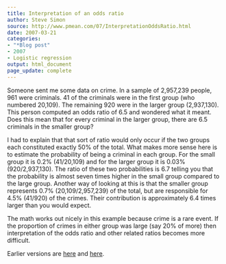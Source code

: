 ```yaml
---
title: Interpretation of an odds ratio
author: Steve Simon
source: http://www.pmean.com/07/InterpretationOddsRatio.html
date: 2007-03-21
categories:
- "*Blog post"
- 2007
- Logistic regression
output: html_document
page_update: complete
---
```


Someone sent me some data on crime. In a sample of 2,957,239 people, 961 were criminals. 41 of the criminals were in the first group (who numbered 20,109). The remaining 920 were in the larger group (2,937,130). This person computed an odds ratio of 6.5 and wondered what it meant. Does this mean that for every criminal in the larger group, there are 6.5 criminals in the smaller group?

I had to explain that that sort of ratio would only occur if the two groups each constituted exactly 50% of the total. What makes more sense here is to estimate the probability of being a criminal in each group. For the small group it is 0.2% (41/20,109) and for the larger group it is 0.03% (920/2,937,130). The ratio of these two probabilities is 6.7 telling you that the probability is almost seven times higher in the small group compared to the large group. Another way of looking at this is that the smaller group represents 0.7% (20,109/2,957,239) of the total, but are responsible for 4.5% (41/920) of the crimes. Their contribution is approximately 6.4 times larger than you would expect.

The math works out nicely in this example because crime is a rare event. If the proportion of crimes in either group was large (say 20% of more) then interpretation of the odds ratio and other related ratios becomes more difficult.

Earlier versions are [here][sim1] and [here][sim2].

[sim1]: http://www.pmean.com/07/InterpretationOddsRatio.html
[sim2]: http://new.pmean.com/InterpretationOddsRatio/

